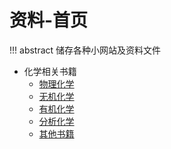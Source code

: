 # 资料-首页

!!! abstract
	储存各种小网站及资料文件

- 化学相关书籍
	- [物理化学](cbook/phys.md)
	- [无机化学](cbook/inorg.md)
	- [有机化学](cbook/org.md)
	- [分析化学](cbook/anal.md)
	- [其他书籍](cbook/other.md)
